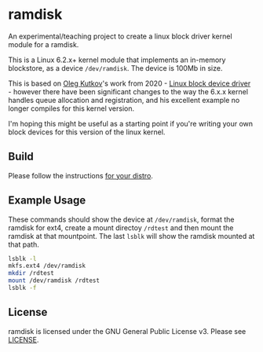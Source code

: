 # ramdisk
An experimental/teaching project to create a linux block driver kernel module for a ramdisk.

This is a Linux 6.2.x+ kernel module that implements an in-memory blockstore, as a device `/dev/ramdisk`. The device is 100Mb in size.

This is based on [Oleg Kutkov](https://olegkutkov.me/)'s work from 2020 - [Linux block device driver](https://olegkutkov.me/2020/02/10/linux-block-device-driver/) - however there have been significant changes to the way the 6.x.x kernel handles queue allocation and registration, and his excellent example no longer compiles for this kernel version. 

I'm hoping this might be useful as a starting point if you're writing your own block devices for this version of the linux kernel.  

## Build

Please follow the instructions [for your distro](../../tree/main/docs/build_distros.md).

## Example Usage

These commands should show the device at `/dev/ramdisk`, format the ramdisk for ext4, create a mount directoy `/rdtest` and then mount the ramdisk at that mountpoint. The last `lsblk` will show the ramdisk mounted at that path.

```bash
lsblk -l
mkfs.ext4 /dev/ramdisk
mkdir /rdtest
mount /dev/ramdisk /rdtest
lsblk -f
```

## License

ramdisk is licensed under the GNU General Public License v3. Please see [LICENSE](LICENSE).


